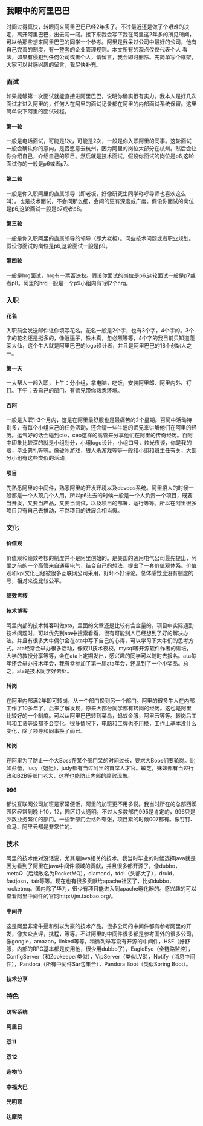 ## 我眼中的阿里巴巴
时间过得真快，转眼间来阿里巴巴已经2年多了。不过最近还是做了个艰难的决定，离开阿里巴巴，出去闯一闯。接下来我会写下我在阿里这2年多的所见所闻，
可以给那些想来阿里巴巴的同学一个参考。阿里是我呆过公司中最好的公司，他有自己完善的制度，有一整套的企业管理规则。本文所有的观点仅仅代表个人
看法，如果有侵犯到任何公司或者个人，请留言，我会即时删除。先简单写个框架，大家可以对感兴趣的留言，我尽快补充。

### 面试
如果能够第一次面试就能直接进阿里巴巴，说明你确实很有实力。我本人是好几次面试才进入阿里的，任何人在阿里的面试记录都在阿里的内部面试系统保留。这里简单说下阿里的面试过程。

#### 第一轮
一般是电话面试，可能是1次，可能是2次，一般是你入职阿里的同事。这轮面试一般会确认你的意向，是否愿意去杭州，因为阿里的岗位大部分在杭州。然后会让你介绍自己，介绍自己的项目。然后就是技术面试。假设你面试的岗位是p6,这轮面试你的一般是p6或者p7。

#### 第二轮
一般是你入职阿里的直属领导（即老板，好像研究生同学称呼导师也喜欢这么叫）。也是技术面试，不会问那么细，会问的更有深度或广度。假设你面试的岗位是p6,这轮面试一般是p7或者p8。

#### 第三轮
一般是你入职阿里的直属领导的领导（即大老板）。问些技术问题或者职业规划。假设你面试的岗位是p6,这轮面试一般是p9。

#### 第四轮
一般是hrg面试，hrg有一票否决权。假设你面试的岗位是p6,这轮面试一般是p7或者p8。阿里的hrg一般是一个p9小组内有1到2个hrg。

### 入职

#### 花名
入职前会发送邮件让你填写花名。花名一般是2个字，也有3个字，4个字的。3个字的花名还是挺多的，像逍遥子，铁木真，忽必烈等等，4个字的我目前只知道蓬莱大仙，这个牛人就是阿里巴巴的logo设计者，并且是阿里巴巴的18个创始人之一。

#### 第一天
一大帮人一起入职，上午：分小组，拿电脑，吃饭，安装阿里郎、阿里内外、钉钉。下午：去自己的部门，有师兄带你熟悉环境。

#### 百阿
一般是入职1-3个月内，这是在阿里最舒服也是最痛苦的2个星期。百阿中活动特别多，有每个小组自己的任务活动，还会请一些牛逼的师兄来讲解他们在阿里的经历。运气好的话会碰到cto，ceo这样的高管来分享他们在阿里的传奇经历。百阿中印象比较深的就是小组划分，小组logo设计，小组口号，烛光夜谈，你是我的眼，毕业典礼等等。像破冰游戏，狼人杀游戏等等一般和小组和班主任有关，大部分小组有这些类似的活动。

#### 项目
先熟悉阿里的中间件，熟悉阿里的开发环境以及devops系统。阿里招人的时候一般都是一个人顶几个人用，所以p6进去的时候一般是一个人负责一个项目，既要当开发，又要当产品，又要当测试，以及项目的部署，运行等等。所以在阿里很多项目只有自己去推动，不然项目的进展会相当慢。

### 文化

#### 价值观
价值观和绩效考核的制度并不是阿里创始的。是美国的通用电气公司最先提出，阿里之前的一个高管来自通用电气，结合自己的想法，提出了一套价值观体系。价值观和kpi文化已经被很多互联网公司采用，好坏不好评论。总体感觉比没有制度的号，相对来说比较公平。

#### 绩效考核

#### 技术博客
阿里内部的技术博客叫做ata，里面的文章还是比较有含金量的。项目中实际遇到技术问题时，可以优先到ata中搜索看看，很有可能别人已经想到了好的解决办法。并且有很多大牛偶尔会在ata中写下自己的心得，可以学习下大牛们的思考方式。ata经常会举办很多活动，像双11技术夜校，mysql等开源软件作者的讲坛，大学的教授分享等等，会在ata上定期发出，感兴趣的同学可以随时去报名。ata每年还会举办技术年会，我有幸参加了第一届ata年会，还拿到了一个小奖品。总之，ata是技术同学好去处。

#### 转岗
在阿里内部满2年即可转岗，从一个部门换到另一个部门。阿里的很多牛人在内部工作了10多年了，后来了解发现，原来大部分同学都有转岗的经历。这也是阿里比较好的一个制度。可以从阿里巴巴转到菜鸟，蚂蚁金服，阿里云等等。转岗后工号和工资等级都不会变化。很多情况下，电脑和工牌也不用换，工作上基本没什么变化，除了领导和同事换了而已。

#### 轮岗
在阿里为了防止一个大Boss在某个部门呆的时间过长，要求大Boos们要轮岗。比如彭蕾，lucy（姐姐），judy都有当过阿里的首席人才官。敏芝，妹妹都有当过行政和B2B等部门老大，这样也能防止内部的腐败现象。

#### 996
都说互联网公司加班是家常便饭，阿里的加班更不用多说。我当时所在的总部西溪园区经常到晚上10，12，园区灯火通明。不过大多数部门995是肯定的，996只是少数业务繁忙的部门。一些新部门会格外夸张，项目紧的时候007都有。像钉钉、盒马、阿里云都是非常忙的。

### 技术
阿里的技术绝对没话说，尤其是java相关的技术。我当时毕业的时候选择java就是因为看到了阿里在java中间件领域的贡献，并且很多都开源了，像dubbo，metaQ（后续改名为RocketMQ），diamond，tddl（头都大了），druid，fastjosn，tair等等。现在也有很多贡献给apache社区了，比如dubbo，rocketmq。国内除了华为，很少有项目能进入到apache孵化器的。感兴趣的可以查看阿里中间件的官网http://jm.taobao.org/。

#### 中间件
这是阿里非常牛逼和引以为豪的技术产品。很多公司的中间件都有参考阿里的开发，像大众点评，携程，等等。不过阿里的中间件很多都是参考国外的很多公司，像google，amazon，linked等等。稍微列举写没有开源的中间件，HSF（好舒服，内部的RPC基本都是使用他，很少用dubbo了），EagleEye（全链路监控），ConfigServer（和Zookeeper类似），VipServer（类似LVS），Notify（消息中间件），Pandora（所有中间件Sar包集合），Pandora Boot（类似Spring Boot）。

#### 技术分享

### 特色

#### 访客系统

#### 阿里日

#### 双11

#### 双12

#### 造物节

#### 幸福大巴

#### 光明顶

#### 达摩院


